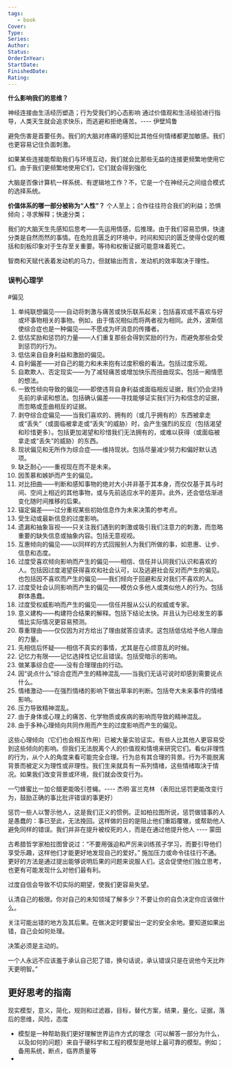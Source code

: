 ```yaml
---
tags: 
   - book 
Cover: 
Type:
Series: 
Author:
Status: 
OrderInYear:
StartDate:
FinishedDate:
Rating: 
---
```


**什么影响我们的思维？**

神经连接由生活经历塑造；行为受我们的心态影响
通过价值观和生活经验进行指导，人类天生就会追求快乐，而逃避和拒绝痛苦。---- 伊壁鸠鲁

避免伤害是首要任务。我们的大脑对疼痛的感知比其他任何情绪都更加敏感。我们也更容易记住负面刺激。

如果某些连接能帮助我们与环境互动，我们就会比那些无益的连接更频繁地使用它们。由于我们更频繁地使用它们，它们就会得到强化


大脑是否像计算机一样系统、有逻辑地工作？不，它是一个在神经元之间组合模式的选择系统。


**价值体系的哪一部分被称为“人性”？**
个人至上；合作往往符合我们的利益；恐惧倾向；寻求解释；快速分类；


我们的大脑天生先感知后思考——先运用情感，后推理。由于我们容易恐惧，快速分类是自然而然的事情。在危险且匮乏的环境中，时间和知识的匮乏使得仓促的概括和刻板印象对于生存至关重要。等待和权衡证据可能意味着死亡。


智商和天赋代表着发动机的马力，但就输出而言，发动机的效率取决于理性。



### 误判心理学 
#偏见

1. 单纯联想偏见——自动将刺激与痛苦或快乐联系起来；包括喜欢或不喜欢与好或坏事物相关的事物。例如，由于情况相似而将两者视为相同。此外，波斯信使综合症也是一种偏见——不愿成为坏消息的传播者。
2. 低估奖励和惩罚的力量——人们重复那些会得到奖励的行为，而避免那些会受到惩罚的行为。
3. 低估来自自身利益和激励的偏见。
4. 自利偏差——对自己的能力和未来抱有过度积极的看法。包括过度乐观。
5. 自欺欺人、否定现实——为了减轻痛苦或增加快乐而扭曲现实。包括一厢情愿的想法。
6. 一致性倾向导致的偏见——即使违背自身利益或面临相反证据，我们仍会坚持先前的承诺和想法。包括确认偏差——寻找能够证实我们行为和信念的证据，而忽略或歪曲相反的证据。
7. 剥夺综合症偏见——当我们喜欢的、拥有的（或几乎拥有的）东西被拿走或“丢失”（或面临被拿走或“丢失”的威胁）时，会产生强烈的反应（包括渴望和珍惜更多）。包括更加渴望和珍惜我们无法拥有的，或难以获得（或面临被拿走或“丢失”的威胁）的东西。
8. 现状偏见和无所作为综合症——维持现状。包括尽量减少努力和偏好默认选项。
9. 缺乏耐心——重视现在而不是未来。
10. 因羡慕和嫉妒而产生的偏见。
11. 对比扭曲——判断和感知事物的绝对大小并非基于其本身，而仅仅基于其与时间、空间上相近的其他事物，或与先前适应水平的差异。此外，还会低估渐进变化随时间推移的后果。
12. 锚定偏差——过分重视某些初始信息作为未来决策的参考点。
13. 受生动或最新信息的过度影响。
14. 遗漏和抽象盲视——只关注我们遇到的刺激或吸引我们注意力的刺激，而忽略重要的缺失信息或抽象内容。包括无意视视。
15. 互惠倾向的偏见——以同样的方式回报别人为我们所做的事，如恩惠、让步、信息和态度。
16. 过度受喜欢倾向影响而产生的偏见——相信、信任并认同我们认识和喜欢的人。包括因过度渴望获得喜欢和社会认可，以及逃避社会反对而产生的偏见。也包括因不喜欢而产生的偏见——我们倾向于回避和反对我们不喜欢的人。
17. 过度受社会认同影响而产生的偏见——模仿众多他人或类似他人的行为。包括群体愚蠢。
18. 过度受权威影响而产生的偏见——信任并服从公认的权威或专家。
19. 意义建构——构建符合结果的解释。包括下结论太快。并且认为已经发生的事情比实际情况更容易预测。
20. 尊重理由——仅仅因为对方给出了理由就答应请求。这包括低估给予他人理由的力量。
21. 先相信后怀疑——相信不真实的事情，尤其是在心烦意乱的时候。
22. 记忆力有限——记忆选择性记忆且错误。包括受暗示的影响。
23. 做某事综合症——没有合理理由的行动。
24. 因“说点什么”综合症而产生的精神混乱——当我们无话可说时却感到需要说点什么。
25. 情绪激动——在强烈情绪的影响下做出草率的判断。包括夸大未来事件的情绪影响。
26. 压力导致精神混乱。
27. 由于身体或心理上的痛苦、化学物质或疾病的影响而导致的精神混乱。
28. 由于多种心理倾向共同作用而产生的过度影响而产生的偏见。


这些心理倾向（它们也会相互作用）已被大量实验证实。有些人比其他人更容易受到这些倾向的影响。但我们无法脱离个人的价值观和情境来研究它们。看似非理性的行为，从个人的角度来看可能完全合理。行为总有其合理的背景。行为不能脱离背景而被定义为理性或非理性。我们生来就具有一系列情绪，这些情绪取决于情况。如果我们改变背景或环境，我们就会改变行为。



一勺蜂蜜比一加仑醋更能吸引苍蝇。---- 杰明·富兰克林
（表阳比惩罚更能改变行为，鼓励正确的事比批评错误的事更好）

惩罚一些人以警示他人，这是我们正义的惯例。正如柏拉图所说，惩罚做错事的人是愚蠢的：事已至此，无法挽回。这样做的目的是阻止他们重蹈覆辙，或帮助他人避免同样的错误。我们并非在提升被绞死的人，而是在通过他提升他人 ---- 蒙田

古希腊哲学家柏拉图曾说过：“不要用强迫和严厉来训练孩子学习，而要引导他们享受乐趣，这样他们才能更好地发现自己的爱好。” 施加压力或命令往往行不通。更好的方法是通过提出能够说明后果的问题来说服人们。这会促使他们独立思考，也更有可能发现什么对他们最有利。


过度自信会导致不切实际的期望，使我们更容易失望。

认清自己的极限。你对自己的未知领域了解多少？不要让你的自负决定你应该做什么。

关注可能出错的地方及其后果。在做决定时要留出一定的安全余地。要知道如果出错，自己会如何处理。

决策必须是主动的。

一个人永远不应该羞于承认自己犯了错，换句话说，承认错误只是在说他今天比昨天更明智。”


## 更好思考的指南

现实模型，意义，简化，规则和过滤器，目标，替代方案，结果，量化，证据，落后的思维，风险，态度


- 模型是一种帮助我们更好理解世界运作方式的理念（可以解答一部分为什么，以及如何的问题）来自于硬科学和工程的模型是地球上最可靠的模型。例如；备用系统，断点，临界质量等
- 


